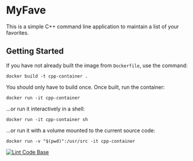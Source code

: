 # MyFave

This is a simple C++ command line application to maintain a list of your favorites.

## Getting Started

If you have not already built the image from `Dockerfile`, use the command:

```
docker build -t cpp-container .
```

You should only have to build once. Once built, run the container:

```
docker run -it cpp-container
```

...or run it interactively in a shell:

```
docker run -it cpp-container sh
```

...or run it with a volume mounted to the current source code:

```
docker run -v "$(pwd)":/usr/src -it cpp-container
```
[![Lint Code Base](https://github.com/trangpham2/MyFave/actions/workflows/super-linter.yml/badge.svg)](https://github.com/trangpham2/MyFave/actions/workflows/uper-linter.yml)

